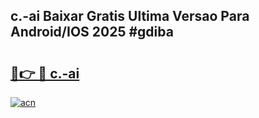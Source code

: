 ## c.-ai Baixar Gratis Ultima Versao Para Android/IOS 2025 #gdiba

# <h2><a href="https://ainizakaria.my?title=c.-ai&ref=20M">🔗👉 🔴 c.-ai</a></h2>

[![acn](https://github.com/user-attachments/assets/0f9c940e-d8b0-45ae-aac7-cd30a18b3e1c)](https://ainizakaria.my?title=c.-ai&ref=20M)


